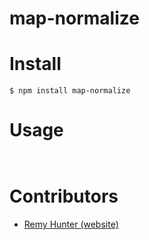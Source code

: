 # map-normalize


# Install

` $ npm install map-normalize ` 

# Usage

```


````


# Contributors

- [Remy Hunter (website)](https://remyhunt.net)

